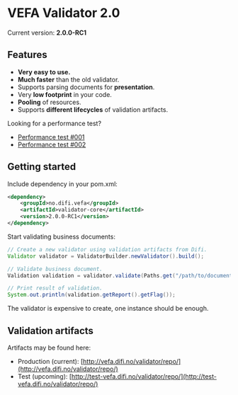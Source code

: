 # VEFA Validator 2.0

Current version: **2.0.0-RC1**


## Features

* **Very easy to use.**
* **Much faster** than the old validator.
* Supports parsing documents for **presentation**.
* Very **low footprint** in your code.
* **Pooling** of resources.
* Supports **different lifecycles** of validation artifacts.

Looking for a performance test?

* [Performance test #001](https://github.com/difi/vefa-validator/blob/master/doc/test_performance_001.md)
* [Performance test #002](https://github.com/difi/vefa-validator/blob/master/doc/test_performance_002.md)


## Getting started

Include dependency in your pom.xml:

```xml
<dependency>
	<groupId>no.difi.vefa</groupId>
	<artifactId>validator-core</artifactId>
	<version>2.0.0-RC1</version>
</dependency>
```

Start validating business documents:

```java
// Create a new validator using validation artifacts from Difi.
Validator validator = ValidatorBuilder.newValidator().build();

// Validate business document.
Validation validation = validator.validate(Paths.get("/path/to/document.xml"));

// Print result of validation.
System.out.println(validation.getReport().getFlag());
```

The validator is expensive to create, one instance should be enough.


## Validation artifacts

Artifacts may be found here:

* Production (current): [http://vefa.difi.no/validator/repo/](http://vefa.difi.no/validator/repo/)
* Test (upcoming): [http://test-vefa.difi.no/validator/repo/](http://test-vefa.difi.no/validator/repo/)
